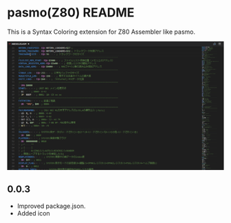 # pasmo(Z80) README

This is a Syntax Coloring extension for Z80 Assembler like pasmo.

![image1](https://github.com/BouKiCHi/vscode-pasmo/raw/master/image1.png)

## 0.0.3

- Improved package.json.
- Added icon